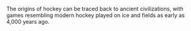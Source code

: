 The origins of hockey can be traced back to ancient civilizations, with games resembling modern hockey played on ice and fields as early as 4,000 years ago.
